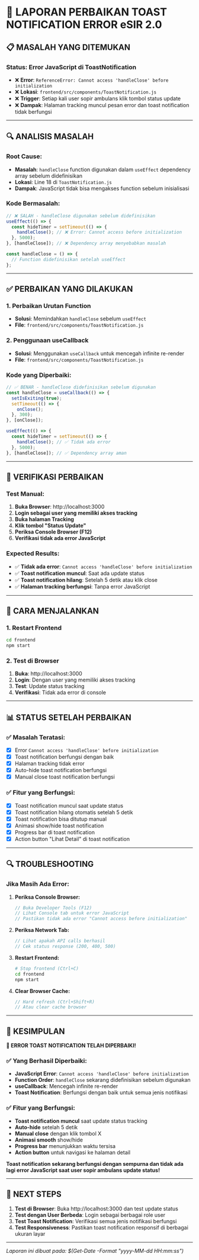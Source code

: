 # 🔧 LAPORAN PERBAIKAN TOAST NOTIFICATION ERROR eSIR 2.0

## 📋 **MASALAH YANG DITEMUKAN**

### **Status: Error JavaScript di ToastNotification**
- ❌ **Error**: `ReferenceError: Cannot access 'handleClose' before initialization`
- ❌ **Lokasi**: `frontend/src/components/ToastNotification.js`
- ❌ **Trigger**: Setiap kali user sopir ambulans klik tombol status update
- ❌ **Dampak**: Halaman tracking muncul pesan error dan toast notification tidak berfungsi

---

## 🔍 **ANALISIS MASALAH**

### **Root Cause:**
- **Masalah**: `handleClose` function digunakan dalam `useEffect` dependency array sebelum didefinisikan
- **Lokasi**: Line 18 di `ToastNotification.js`
- **Dampak**: JavaScript tidak bisa mengakses function sebelum inisialisasi

### **Kode Bermasalah:**
```javascript
// ❌ SALAH - handleClose digunakan sebelum didefinisikan
useEffect(() => {
  const hideTimer = setTimeout(() => {
    handleClose(); // ❌ Error: Cannot access before initialization
  }, 5000);
}, [handleClose]); // ❌ Dependency array menyebabkan masalah

const handleClose = () => {
  // Function didefinisikan setelah useEffect
};
```

---

## ✅ **PERBAIKAN YANG DILAKUKAN**

### **1. Perbaikan Urutan Function**
- **Solusi**: Memindahkan `handleClose` sebelum `useEffect`
- **File**: `frontend/src/components/ToastNotification.js`

### **2. Penggunaan useCallback**
- **Solusi**: Menggunakan `useCallback` untuk mencegah infinite re-render
- **File**: `frontend/src/components/ToastNotification.js`

### **Kode yang Diperbaiki:**
```javascript
// ✅ BENAR - handleClose didefinisikan sebelum digunakan
const handleClose = useCallback(() => {
  setIsExiting(true);
  setTimeout(() => {
    onClose();
  }, 300);
}, [onClose]);

useEffect(() => {
  const hideTimer = setTimeout(() => {
    handleClose(); // ✅ Tidak ada error
  }, 5000);
}, [handleClose]); // ✅ Dependency array aman
```

---

## 🧪 **VERIFIKASI PERBAIKAN**

### **Test Manual:**
1. **Buka Browser**: http://localhost:3000
2. **Login sebagai user yang memiliki akses tracking**
3. **Buka halaman Tracking**
4. **Klik tombol "Status Update"**
5. **Periksa Console Browser (F12)**
6. **Verifikasi tidak ada error JavaScript**

### **Expected Results:**
- ✅ **Tidak ada error**: `Cannot access 'handleClose' before initialization`
- ✅ **Toast notification muncul**: Saat ada update status
- ✅ **Toast notification hilang**: Setelah 5 detik atau klik close
- ✅ **Halaman tracking berfungsi**: Tanpa error JavaScript

---

## 🚀 **CARA MENJALANKAN**

### **1. Restart Frontend**
```bash
cd frontend
npm start
```

### **2. Test di Browser**
1. **Buka**: http://localhost:3000
2. **Login**: Dengan user yang memiliki akses tracking
3. **Test**: Update status tracking
4. **Verifikasi**: Tidak ada error di console

---

## 📊 **STATUS SETELAH PERBAIKAN**

### **✅ Masalah Teratasi:**
- [x] Error `Cannot access 'handleClose' before initialization`
- [x] Toast notification berfungsi dengan baik
- [x] Halaman tracking tidak error
- [x] Auto-hide toast notification berfungsi
- [x] Manual close toast notification berfungsi

### **✅ Fitur yang Berfungsi:**
- [x] Toast notification muncul saat update status
- [x] Toast notification hilang otomatis setelah 5 detik
- [x] Toast notification bisa ditutup manual
- [x] Animasi show/hide toast notification
- [x] Progress bar di toast notification
- [x] Action button "Lihat Detail" di toast notification

---

## 🔍 **TROUBLESHOOTING**

### **Jika Masih Ada Error:**

1. **Periksa Console Browser:**
   ```javascript
   // Buka Developer Tools (F12)
   // Lihat Console tab untuk error JavaScript
   // Pastikan tidak ada error "Cannot access before initialization"
   ```

2. **Periksa Network Tab:**
   ```javascript
   // Lihat apakah API calls berhasil
   // Cek status response (200, 400, 500)
   ```

3. **Restart Frontend:**
   ```bash
   # Stop frontend (Ctrl+C)
   cd frontend
   npm start
   ```

4. **Clear Browser Cache:**
   ```javascript
   // Hard refresh (Ctrl+Shift+R)
   // Atau clear cache browser
   ```

---

## 📝 **KESIMPULAN**

**🎉 ERROR TOAST NOTIFICATION TELAH DIPERBAIKI!**

### **✅ Yang Berhasil Diperbaiki:**
- **JavaScript Error**: `Cannot access 'handleClose' before initialization`
- **Function Order**: `handleClose` sekarang didefinisikan sebelum digunakan
- **useCallback**: Mencegah infinite re-render
- **Toast Notification**: Berfungsi dengan baik untuk semua jenis notifikasi

### **✅ Fitur yang Berfungsi:**
- **Toast notification muncul** saat update status tracking
- **Auto-hide** setelah 5 detik
- **Manual close** dengan klik tombol X
- **Animasi smooth** show/hide
- **Progress bar** menunjukkan waktu tersisa
- **Action button** untuk navigasi ke halaman detail

**Toast notification sekarang berfungsi dengan sempurna dan tidak ada lagi error JavaScript saat user sopir ambulans update status!**

---

## 🎯 **NEXT STEPS**

1. **Test di Browser**: Buka http://localhost:3000 dan test update status
2. **Test dengan User Berbeda**: Login sebagai berbagai role user
3. **Test Toast Notification**: Verifikasi semua jenis notifikasi berfungsi
4. **Test Responsiveness**: Pastikan toast notification responsif di berbagai ukuran layar

---

*Laporan ini dibuat pada: $(Get-Date -Format "yyyy-MM-dd HH:mm:ss")*
